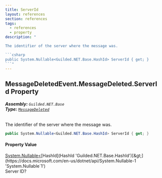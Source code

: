 ```yaml
---
title: ServerId
layout: references
section: references
tags:
  - references
  - property
description: "

The identifier of the server where the message was.

```csharp
public System.Nullable<Guilded.NET.Base.HashId> ServerId { get; }
```"
---
```


## MessageDeletedEvent.MessageDeleted.ServerId Property
###### **Assembly:** `Guilded.NET.Base`<br/>**Type:** [`MessageDeleted`](MessageDeletedEvent.MessageDeleted 'Guilded.NET.Base.Events.MessageDeletedEvent.MessageDeleted')

The identifier of the server where the message was.

```csharp
public System.Nullable<Guilded.NET.Base.HashId> ServerId { get; }
```

#### Property Value
[System.Nullable&lt;](https://docs.microsoft.com/en-us/dotnet/api/System.Nullable-1 'System.Nullable`1')[HashId](HashId 'Guilded.NET.Base.HashId')[&gt;](https://docs.microsoft.com/en-us/dotnet/api/System.Nullable-1 'System.Nullable`1')  
Server ID?